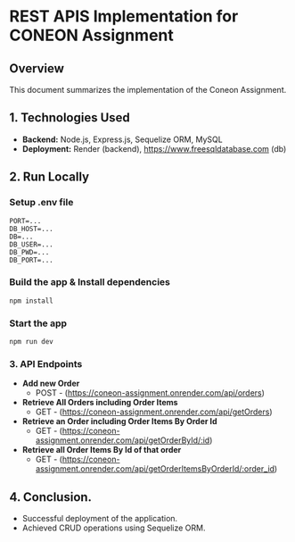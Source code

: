 # REST APIS Implementation for CONEON Assignment

## Overview
This document summarizes the implementation of the Coneon Assignment.

## 1. Technologies Used
* **Backend:** Node.js, Express.js, Sequelize ORM, MySQL
* **Deployment:** Render (backend), https://www.freesqldatabase.com (db)

## 2. Run Locally

### Setup .env file
```
PORT=...
DB_HOST=...
DB=...
DB_USER=...
DB_PWD=...
DB_PORT=...
```

### Build the app & Install dependencies
```
npm install
```

### Start the app
```
npm run dev
```
### 3. API Endpoints

* **Add new Order**
  - POST - (https://coneon-assignment.onrender.com/api/orders)
* **Retrieve All Orders including Order Items**
  - GET - (https://coneon-assignment.onrender.com/api/getOrders)
* **Retrieve an Order including Order Items By Order Id**
  - GET - (https://coneon-assignment.onrender.com/api/getOrderById/:id)
* **Retrieve all Order Items By Id of that order**
  - GET - (https://coneon-assignment.onrender.com/api/getOrderItemsByOrderId/:order_id)

## 4. Conclusion.
* Successful deployment of the application.
* Achieved CRUD operations using Sequelize ORM.

